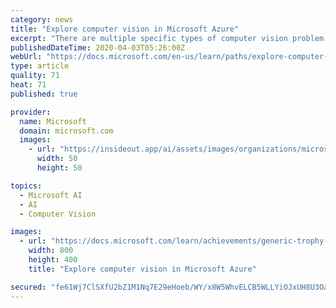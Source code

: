 ```yaml
---
category: news
title: "Explore computer vision in Microsoft Azure"
excerpt: "There are multiple specific types of computer vision problem that AI engineers and data scientists can solve using a mix of custom machine learning models and platform-as-a-service (PaaS) solutions - including many cognitive services in Microsoft Azure. The Computer Vision service enables software engineers to create intelligent solutions that ..."
publishedDateTime: 2020-04-03T05:26:00Z
webUrl: "https://docs.microsoft.com/en-us/learn/paths/explore-computer-vision-microsoft-azure/"
type: article
quality: 71
heat: 71
published: true

provider:
  name: Microsoft
  domain: microsoft.com
  images:
    - url: "https://insideout.app/ai/assets/images/organizations/microsoft.com-50x50.jpg"
      width: 50
      height: 50

topics:
  - Microsoft AI
  - AI
  - Computer Vision

images:
  - url: "https://docs.microsoft.com/learn/achievements/generic-trophy-social.png"
    width: 800
    height: 400
    title: "Explore computer vision in Microsoft Azure"

secured: "fe61Wj7ClSXfU2bZ1M1Nq7E29eHoeb/WY/x8W5WhvELCB5WLLYiOJxUH8U3OaXNWDpTqHWrDLit5BKbVNYzyOyxOryUPizuKZGSF5QEFw+kksw2NFlg5Duhjks8yIIFNYKTMrlcsrk7T3KRBtcLdb5I6ShLR83WskGr01ZBwneanvDYFY7B0RVzN0T65UsTp6XQCXYVw8CDLa372CHaDxRrwxjcYdxI+csArZPwcB04AddWA0px1UiV4/+gEZOY225zKEOW6CRqfa+JpceCb8ms99AKCpThSq9ZzL4WsCVIjA4ELGEEJNd+iOpNcv2JR;2msbVlv3X0afV5nMCeYUYQ=="
---
```


